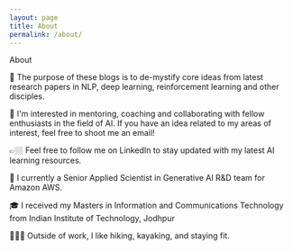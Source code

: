 ```yaml
---
layout: page
title: About
permalink: /about/
---
```


About

🔭 The purpose of these blogs is to de-mystify core ideas from latest research papers in NLP, deep learning, reinforcement learning and other disciples. 

👯 I'm interested in mentoring, coaching and collaborating with fellow enthusiasts in the field of AI. If you have an idea related to my areas of interest, feel free to shoot me an email!

👉🏼 Feel free to follow me on LinkedIn to stay updated with my latest AI learning resources.

🧠 I currently a Senior Applied Scientist in Generative AI R&D team for Amazon AWS.

🎓 I received my Masters in Information and Communications Technology from Indian Institute of Technology, Jodhpur

🏃🏻‍♂️ Outside of work, I like hiking, kayaking, and staying fit.

